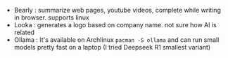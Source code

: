 
* Bearly : summarize web pages, youtube videos, complete while writing in browser. supports linux
* Looka : generates a logo based on company name. not sure how AI is related
* Ollama : It's available on Archlinux `pacman -S ollama` and can run small models pretty fast on a laptop (I tried Deepseek R1 smallest variant) 
